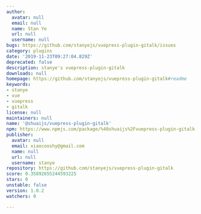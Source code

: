 ```yaml
---
author:
  avatar: null
  email: null
  name: Stan Ye
  url: null
  username: null
bugs: https://github.com/stanyejs/vuepress-plugin-gitalk/issues
category: plugins
date: '2019-11-23T09:27:04.829Z'
deprecated: false
description: stanye's vuepress-plugin-gitalk
downloads: null
homepage: https://github.com/stanyejs/vuepress-plugin-gitalk#readme
keywords:
- stanye
- vue
- vuepress
- gitalk
license: null
maintainers: null
name: '@shuaijs/vuepress-plugin-gitalk'
npm: https://www.npmjs.com/package/%40shuaijs%2Fvuepress-plugin-gitalk
publisher:
  avatar: null
  email: xiaocooshy@gmail.com
  name: null
  url: null
  username: stanye
repository: https://github.com/stanyejs/vuepress-plugin-gitalk
score: 0.35892655244593225
stars: 0
unstable: false
version: 1.0.2
watchers: 0

---
```


